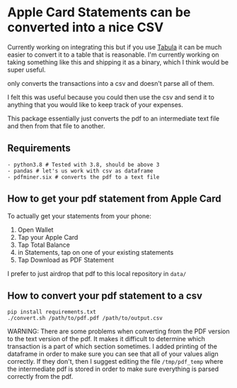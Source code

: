 # Apple Card Statements can be converted into a nice CSV

Currently working on integrating this but if you use [Tabula](http://tabula.technology)
it can be much easier to convert it to a table that is reasonable. I'm currently 
working on taking something like this and shipping it as a binary, which I think would be
super useful. 

only converts the transactions into a csv and doesn't parse all of them.

I felt this was useful because you could then use the csv and send it to 
anything that you would like to keep track of your expenses.

This package essentially just converts the pdf to an intermediate text file
and then from that file to another. 

## Requirements

```
- python3.8 # Tested with 3.8, should be above 3
- pandas # let's us work with csv as dataframe
- pdfminer.six # converts the pdf to a text file
```

## How to get your pdf statement from Apple Card

To actually get your statements from your phone:
1. Open Wallet
2. Tap your Apple Card
3. Tap Total Balance
4. in Statements, tap on one of your existing statements
5. Tap Download as PDF Statement

I prefer to just airdrop that pdf to this local repository in `data/`

## How to convert your pdf statement to a csv


```
pip install requirements.txt
./convert.sh /path/to/pdf.pdf /path/to/output.csv
```

WARNING: There are some problems when converting from the PDF version to
the text version of the pdf. It makes it difficult to determine which
transaction is a part of which section sometimes. I added printing of the dataframe
in order to make sure you can see that all of your values align correctly. If they 
don't, then I suggest editing the file `/tmp/pdf_temp` where the intermediate
pdf is stored in order to make sure everything is parsed correctly from the pdf.
